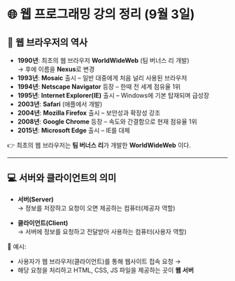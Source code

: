 # 🌐 웹 프로그래밍 강의 정리 (9월 3일)

## 📖 웹 브라우저의 역사

- **1990년**: 최초의 웹 브라우저 **WorldWideWeb** (팀 버너스 리 개발)  
  → 후에 이름을 **Nexus**로 변경  
- **1993년**: **Mosaic** 출시 – 일반 대중에게 처음 널리 사용된 브라우저  
- **1994년**: **Netscape Navigator** 등장 – 한때 전 세계 점유율 1위  
- **1995년**: **Internet Explorer(IE)** 출시 – Windows에 기본 탑재되며 급성장  
- **2003년**: **Safari** (애플에서 개발)  
- **2004년**: **Mozilla Firefox** 출시 – 보안성과 확장성 강조  
- **2008년**: **Google Chrome** 등장 – 속도와 간결함으로 현재 점유율 1위  
- **2015년**: **Microsoft Edge** 출시 – IE를 대체  

👉 최초의 웹 브라우저는 **팀 버너스 리**가 개발한 **WorldWideWeb** 이다.

---

## 💻 서버와 클라이언트의 의미

- **서버(Server)**  
  → 정보를 저장하고 요청이 오면 제공하는 컴퓨터(제공자 역할)  

- **클라이언트(Client)**  
  → 서버에 정보를 요청하고 전달받아 사용하는 컴퓨터(사용자 역할)  

📌 예시:  
- 사용자가 웹 브라우저(클라이언트)를 통해 웹사이트 접속 요청 →  
- 해당 요청을 처리하고 HTML, CSS, JS 파일을 제공하는 곳이 **웹 서버**

